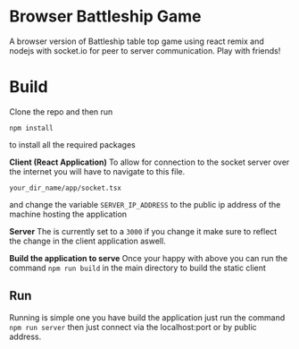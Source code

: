 # Browser Battleship Game

A browser version of Battleship table top game using react remix and nodejs with socket.io for peer to server communication.
Play with friends!

# Build

Clone the repo and then run

```
npm install
```

to install all the required packages

**Client (React Application)**
To allow for connection to the socket server over the internet you will have to navigate to this file.

```
your_dir_name/app/socket.tsx
```

and change the variable `SERVER_IP_ADDRESS` to the public ip address of the machine hosting the application

**Server**
The is currently set to a `3000` if you change it make sure to reflect the change in the client application aswell.

**Build the application to serve**
Once your happy with above you can run the command `npm run build` in the main directory to build the static client

## Run

Running is simple one you have build the application just run the command `npm run server`
then just connect via the localhost:port or by public address.
